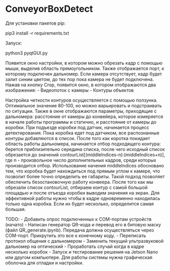 # ConveyorBoxDetect
Для установки пакетов pip:

pip3 install -r requirements.txt

Запуск:

python3 pyqtGUI.py

Появится окно настройки, в котором можно обрезать кадр с помощью мыши, выделив область прямоугольником. Также отображается порт, к которому подключен дальномер. Если камера отсутствует, кадр будет залит синим цветом, до тех пор пока камера не будет подключена.
Нажав на кнопку Crop, появится окно, в котором отображаются два изображения: 
    - Видеопоток с камеры
    - Контуры объектов

Настройка четкости контуров осуществляется с помощью ползунка. Оптимальное значение 80-100, но можно варьировать и подстраивать по ситуации. 
Также в окне отображаются параметры, приходящие с дальномера: расстояние от камеры до конвейера, которое измеряется в начале работы программы и статично, и расстояние от камеры до коробки. При подъезде коробки под датчик, начинается процесс детектирования. Пока коробка едет под датчиком, все распознанные контуры добавляются в список. После того как коротка покидает область работы дальномера, начинается отбор подходящего контура: берется приблизительно середина списка, после чего исходный список обрезается до значений contourList[(middleIndices-n):(middleIndices+n)], где n - произвольное число дополнительных кадров, среди которых производится отбор. Использование начения middleIndices обосновано тем, что коробка будет нахождиться под прямым углом к камере, что позволит более точно определить ее габариты. Такой подход позволяет обеспечить безостановочную работу конвеера. После того как мы обрезали список contourList, отбираем контур с самой большой площадью и после отъезда коробки выводим значения на экран. 
Для эффективной работы нужно чтобы в кадре одновременно находилась только одна коробка. Если их будет несколько, определится самая большая. 

TODO:
    - Добавить опрос подключенных к COM-портам устройств (начато)
    - Написан генератор QR-кода и перевод его в битовую маску (файл QR_generate.ipynb). Передача должна осуществляться через COM-порт. Прикрутить это все к конечному коду.
    - Переписать протокол общения с дальномером
    - Заменить текущий ультразвуковой дальномер на оптический
    - Проработать случай когда в кадре несколько коробок
    - Запуск и тестирование решения на Jetson Nano или другом компьютере. Для работы системы нужна графическая оболочка для отладки и настройки.